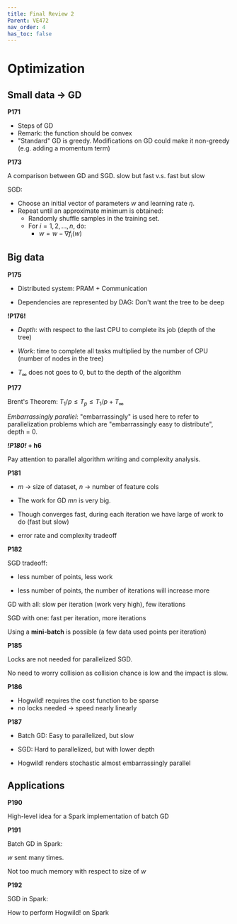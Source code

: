 ```yaml
---
title: Final Review 2
Parent: VE472
nav_order: 4
has_toc: false
---
```


# Optimization

## Small data -> GD

**P171**

- Steps of GD
- Remark: the function should be convex
- "Standard" GD is greedy. Modifications on GD could make it non-greedy (e.g. adding a momentum term)

**P173**

A comparison between GD and SGD. slow but fast v.s. fast but slow

SGD:

- Choose an initial vector of parameters $w$ and learning rate $\eta$.
- Repeat until an approximate minimum is obtained:
  - Randomly shuffle samples in the training set.
  - For $i = 1,2,\ldots,n$, do:
    - $w = w - \nabla f_i(w)$

## Big data

**P175**

+ Distributed system: PRAM + Communication

+ Dependencies are represented by DAG: Don't want the tree to be deep

**!P176!**

+ *Depth*: with respect to the last CPU to complete its job (depth of the tree)

+ *Work*: time to complete all tasks multiplied by the number of CPU (number of nodes in the tree)

+ $T_\infty$ does not goes to 0, but to the depth of the algorithm

**P177**

Brent's Theorem: $T_1 / p \leq T_p \leq T_1 / p + T_\infty$

*Embarrassingly parallel*: "embarrassingly" is used here to refer to parallelization problems which are "embarrassingly easy to distribute", depth = 0.

***!P180!* + h6**

Pay attention to parallel algorithm writing and complexity analysis.

**P181**

+ $m$ -> size of dataset, $n$ -> number of feature cols
+ The work for GD $mn$ is very big.

+ Though converges fast, during each iteration we have large of work to do (fast but slow)

+ error rate and complexity tradeoff

**P182**

SGD tradeoff:

- less number of points, less work

- less number of points, the number of iterations will increase more

GD with all: slow per iteration (work very high), few iterations

SGD with one: fast per iteration, more iterations

Using a **mini-batch** is possible (a few data used points per iteration)

**P185**

Locks are not needed for parallelized SGD.

No need to worry collision as collision chance is low and the impact is slow.

**P186**

+ Hogwild! requires the cost function to be sparse
+ no locks needed -> speed nearly linearly

**P187**

+ Batch GD: Easy to parallelized, but slow

+ SGD: Hard to parallelized, but with lower depth

+ Hogwild! renders stochastic almost embarrassingly parallel

## Applications

**P190**

High-level idea for a Spark implementation of batch GD

**P191**

Batch GD in Spark:

$w$ sent many times.  

Not too much memory with respect to size of $w$

**P192**

SGD in Spark:

How to perform Hogwild! on Spark



